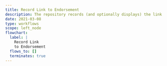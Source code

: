 ```yaml
---
title: Record Link to Endorsement
description: The repository records (and optionally displays) the link to the endorsement.
date: 2021-03-08
type: workflows
scope: left_node
flowchart:
  label: |
    Record Link
    to Endorsement
  flows_to: []
  terminates: true
---
```


